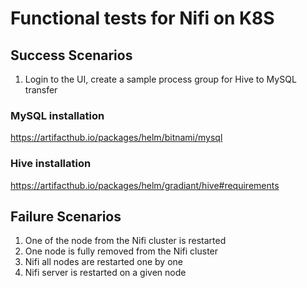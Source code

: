 # Functional tests for Nifi on K8S

## Success Scenarios

1. Login to the UI, create a sample process group for Hive to MySQL transfer

### MySQL installation

https://artifacthub.io/packages/helm/bitnami/mysql


### Hive installation

https://artifacthub.io/packages/helm/gradiant/hive#requirements



## Failure Scenarios

1. One of the node from the Nifi cluster is restarted
2. One node is fully removed from the Nifi cluster
3. Nifi all nodes are restarted one by one
4. Nifi server is restarted on a given node